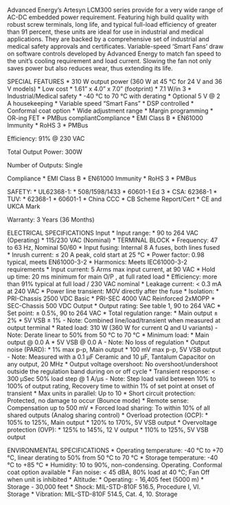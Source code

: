 Advanced Energy’s Artesyn LCM300 series provide for a very wide range of AC-DC embedded power requirement. Featuring high build quality with robust screw terminals, long life, and typical full-load efficiency of greater than 91 percent, these units are ideal for use in industrial and medical applications. They are backed by a comprehensive set of industrial and medical safety approvals and certificates. Variable-speed ‘Smart Fans’ draw on software controls developed by Advanced Energy to match fan speed to the unit’s cooling requirement and load current. Slowing the fan not only saves power but also reduces wear, thus extending its life.

SPECIAL FEATURES
    * 310 W output power (360 W at 45 °C for 24 V and 36 V models)
    * Low cost
    * 1.61” x 4.0” x 7.0” (footprint)
    * 7.1 W/in 3
    * Industrial/Medical safety
    * -40 °C to 70 °C with derating
    * Optional 5 V @ 2 A housekeeping
    * Variable speed “Smart Fans”
    * DSP controlled
    * Conformal coat option
    * Wide adjustment range
    * Margin programming
    * OR-ing FET
    * PMBus compliantCompliance
    * EMI Class B
    * EN61000 Immunity
    * RoHS 3
    * PMBus

Efficiency: 91% @ 230 VAC

Total Output Power: 300W

Number of Outputs: Single

Compliance
    * EMI Class B
    * EN61000 Immunity
    * RoHS 3
    * PMBus

SAFETY:
    * UL62368-1:
        * 508/1598/1433
        * 60601-1 Ed 3
    * CSA: 62368-1
    * TUV: 
        * 62368-1
        * 60601-1
    * China CCC
    * CB Scheme Report/Cert
    * CE and UKCA Mark

Warranty: 3 Years (36 Months)

ELECTRICAL SPECIFICATIONS
Input
    * Input range:
        * 90 to 264 VAC (Operating)
        * 115/230 VAC (Nominal)
        * TERMINAL BLOCK
    * Frequency: 47 to 63 Hz, Nominal 50/60
    * Input fusing: Internal 8 A fuses, both lines fused
    * Inrush current: ≤ 20 A peak, cold start at 25 °C
    * Power factor: 0.98 typical, meets EN61000-3-2
    * Harmonics: Meets IEC61000-3-2 requirements
    * Input current: 5 Arms max input current, at 90 VAC
    * Hold up time: 20 ms minimum for main O/P , at full rated load
    * Efficiency: more than 91% typical at full load / 230 VAC nominal
    * Leakage current: < 0.3 mA at 240 VAC
    * Power line transient: MOV directly after the fuse
    * Isolation:
        * PRI-Chassis 2500 VDC Basic
        * PRI-SEC 4000 VAC Reinforced 2xMOPP
        * SEC-Chassis 500 VDC
Output 
    * Output rating: See table 1, 90 to 264 VAC
    * Set point: ± 0.5%, 90 to 264 VAC
    * Total regulation range:
        * Main output ± 2%
        * 5V VSB ± 1%
        - Note: Combined line/load/transient when measured at output terminal
    * Rated load: 310 W (360 W for current Q and U variants) 
        - Note: Derate linear to 50% from 50 °C to 70 °C
    * Minimum load: 
        * Main output @ 0.0 A
        * 5V VSB @ 0.0 A
        - Note: No loss of regulation
    * Output noise (PARD): 
        * 1% max p-p, Main output
        * 100 mV max p-p, 5V VSB output
        - Note: Measured with a 0.1 μF Ceramic and 10 μF, Tantalum Capacitor on any output, 20 MHz
    * Output voltage overshoot: No overshoot/undershoot outside the regulation band during on or off cycle
    * Transient response: < 300 μSec 50% load step @ 1 A/μs
        - Note: Step load valid between 10% to 100% of output rating, Recovery time to within 1% of set point at onset of transient
    * Max units in parallel: Up to 10
    * Short circuit protection: Protected, no damage to occur (Bounce mode)
    * Remote sense: Compensation up to 500 mV
    * Forced load sharing: To within 10% of all shared outputs (Analog sharing control)
    * Overload protection (OCP):
        * 105% to 125%, Main output
        * 120% to 170%, 5V VSB output
    * Overvoltage protection (OVP): 
        * 125% to 145%, 12 V output
        * 110% to 125%, 5V VSB output

ENVIRONMENTAL SPECIFICATIONS
    * Operating temperature: -40 °C to +70 °C, linear derating to 50% from 50 °C to 70 °C
    * Storage temperature: -40 °C to +85 °C
    * Humidity: 10 to 90%, non-condensing. Operating. Conformal coat option     available
    * Fan noise: < 45 dBA, 80% load at 40 °C; Fan Off when unit is inhibited
    * Altitude:
        * Operating: - 16,405 feet (5000 m)
        * Storage - 30,000 feet
    * Shock: MIL-STD-810F 516.5, Procedure I, VI. Storage
    * Vibration: MIL-STD-810F 514.5, Cat. 4, 10. Storage